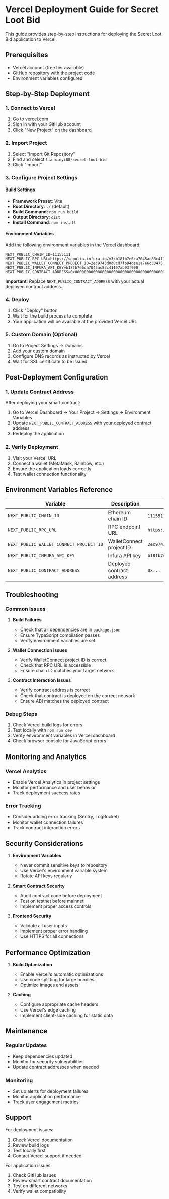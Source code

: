 # Vercel Deployment Guide for Secret Loot Bid

This guide provides step-by-step instructions for deploying the Secret Loot Bid application to Vercel.

## Prerequisites

- Vercel account (free tier available)
- GitHub repository with the project code
- Environment variables configured

## Step-by-Step Deployment

### 1. Connect to Vercel

1. Go to [vercel.com](https://vercel.com)
2. Sign in with your GitHub account
3. Click "New Project" on the dashboard

### 2. Import Project

1. Select "Import Git Repository"
2. Find and select `lianxinyi88/secret-loot-bid`
3. Click "Import"

### 3. Configure Project Settings

#### Build Settings
- **Framework Preset**: Vite
- **Root Directory**: `./` (default)
- **Build Command**: `npm run build`
- **Output Directory**: `dist`
- **Install Command**: `npm install`

#### Environment Variables
Add the following environment variables in the Vercel dashboard:

```
NEXT_PUBLIC_CHAIN_ID=11155111
NEXT_PUBLIC_RPC_URL=https://sepolia.infura.io/v3/b18fb7e6ca7045ac83c41157ab93f990
NEXT_PUBLIC_WALLET_CONNECT_PROJECT_ID=2ec9743d0d0cd7fb94dee1a7e6d33475
NEXT_PUBLIC_INFURA_API_KEY=b18fb7e6ca7045ac83c41157ab93f990
NEXT_PUBLIC_CONTRACT_ADDRESS=0x0000000000000000000000000000000000000000
```

**Important**: Replace `NEXT_PUBLIC_CONTRACT_ADDRESS` with your actual deployed contract address.

### 4. Deploy

1. Click "Deploy" button
2. Wait for the build process to complete
3. Your application will be available at the provided Vercel URL

### 5. Custom Domain (Optional)

1. Go to Project Settings → Domains
2. Add your custom domain
3. Configure DNS records as instructed by Vercel
4. Wait for SSL certificate to be issued

## Post-Deployment Configuration

### 1. Update Contract Address

After deploying your smart contract:

1. Go to Vercel Dashboard → Your Project → Settings → Environment Variables
2. Update `NEXT_PUBLIC_CONTRACT_ADDRESS` with your deployed contract address
3. Redeploy the application

### 2. Verify Deployment

1. Visit your Vercel URL
2. Connect a wallet (MetaMask, Rainbow, etc.)
3. Ensure the application loads correctly
4. Test wallet connection functionality

## Environment Variables Reference

| Variable | Description | Example Value |
|----------|-------------|---------------|
| `NEXT_PUBLIC_CHAIN_ID` | Ethereum chain ID | `11155111` (Sepolia) |
| `NEXT_PUBLIC_RPC_URL` | RPC endpoint URL | `https://sepolia.infura.io/v3/...` |
| `NEXT_PUBLIC_WALLET_CONNECT_PROJECT_ID` | WalletConnect project ID | `2ec9743d0d0cd7fb94dee1a7e6d33475` |
| `NEXT_PUBLIC_INFURA_API_KEY` | Infura API key | `b18fb7e6ca7045ac83c41157ab93f990` |
| `NEXT_PUBLIC_CONTRACT_ADDRESS` | Deployed contract address | `0x...` |

## Troubleshooting

### Common Issues

1. **Build Failures**
   - Check that all dependencies are in `package.json`
   - Ensure TypeScript compilation passes
   - Verify environment variables are set

2. **Wallet Connection Issues**
   - Verify WalletConnect project ID is correct
   - Check that RPC URL is accessible
   - Ensure chain ID matches your target network

3. **Contract Interaction Issues**
   - Verify contract address is correct
   - Check that contract is deployed on the correct network
   - Ensure ABI matches the deployed contract

### Debug Steps

1. Check Vercel build logs for errors
2. Test locally with `npm run dev`
3. Verify environment variables in Vercel dashboard
4. Check browser console for JavaScript errors

## Monitoring and Analytics

### Vercel Analytics
- Enable Vercel Analytics in project settings
- Monitor performance and user behavior
- Track deployment success rates

### Error Tracking
- Consider adding error tracking (Sentry, LogRocket)
- Monitor wallet connection failures
- Track contract interaction errors

## Security Considerations

1. **Environment Variables**
   - Never commit sensitive keys to repository
   - Use Vercel's environment variable system
   - Rotate API keys regularly

2. **Smart Contract Security**
   - Audit contract code before deployment
   - Test on testnet before mainnet
   - Implement proper access controls

3. **Frontend Security**
   - Validate all user inputs
   - Implement proper error handling
   - Use HTTPS for all connections

## Performance Optimization

1. **Build Optimization**
   - Enable Vercel's automatic optimizations
   - Use code splitting for large bundles
   - Optimize images and assets

2. **Caching**
   - Configure appropriate cache headers
   - Use Vercel's edge caching
   - Implement client-side caching for static data

## Maintenance

### Regular Updates
- Keep dependencies updated
- Monitor for security vulnerabilities
- Update contract addresses when needed

### Monitoring
- Set up alerts for deployment failures
- Monitor application performance
- Track user engagement metrics

## Support

For deployment issues:
1. Check Vercel documentation
2. Review build logs
3. Test locally first
4. Contact Vercel support if needed

For application issues:
1. Check GitHub issues
2. Review smart contract documentation
3. Test on different networks
4. Verify wallet compatibility
